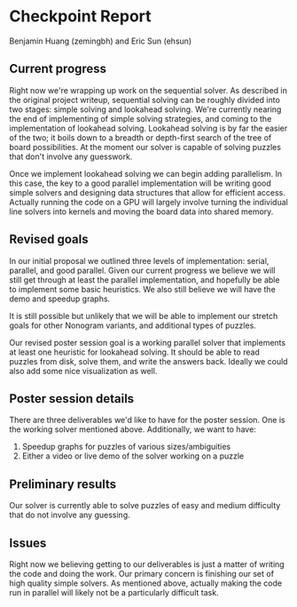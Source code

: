 # Checkpoint Report
Benjamin Huang (zemingbh) and Eric Sun (ehsun)

## Current progress
Right now we're wrapping up work on the sequential solver. As described in the original project writeup, sequential solving can be roughly divided into two stages: simple solving and lookahead solving. We're currently nearing the end of implementing of simple solving strategies, and coming to the implementation of lookahead solving. Lookahead solving is by far the easier of the two; it boils down to a breadth or depth-first search of the tree of board possibilities. At the moment our solver is capable of solving puzzles that don't involve any guesswork.

Once we implement lookahead solving we can begin adding parallelism. In this case, the key to a good parallel implementation will be writing good simple solvers and designing data structures that allow for efficient access. Actually running the code on a GPU will largely involve turning the individual line solvers into kernels and moving the board data into shared memory.

## Revised goals
In our initial proposal we outlined three levels of implementation: serial, parallel, and good parallel. Given our current progress we believe we will still get through at least the parallel implementation, and hopefully be able to implement some basic heuristics. We also still believe we will have the demo and speedup graphs.

It is still possible but unlikely that we will be able to implement our stretch goals for other Nonogram variants, and additional types of puzzles.

Our revised poster session goal is a working parallel solver that implements at least one heuristic for lookahead solving. It should be able to read puzzles from disk, solve them, and write the answers back. Ideally we could also add some nice visualization as well.

## Poster session details
There are three deliverables we'd like to have for the poster session. One is the working solver mentioned above. Additionally, we want to have:

1. Speedup graphs for puzzles of various sizes/ambiguities
2. Either a video or live demo of the solver working on a puzzle

## Preliminary results
Our solver is currently able to solve puzzles of easy and medium difficulty that do not involve any guessing.

## Issues
Right now we believing getting to our deliverables is just a matter of writing the code and doing the work. Our primary concern is finishing our set of high quality simple solvers. As mentioned above, actually making the code run in parallel will likely not be a particularly difficult task.